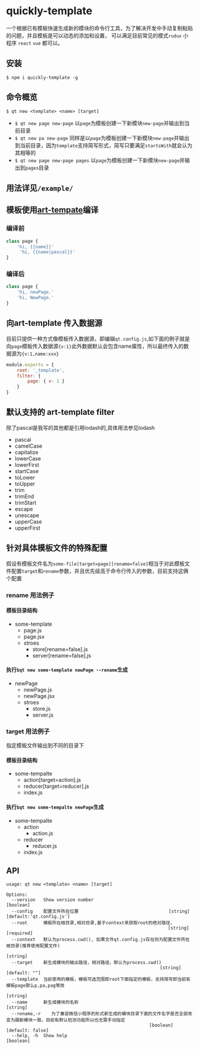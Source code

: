 # quickly-template

一个根据已有模板快速生成新的模块的命令行工具，为了解决开发中手动复制粘贴的问题，并且模板是可以动态的添加和设置，
可以满足目前常见的模式`rudux` 小程序 `react` `vue` 都可以。

## 安装

`$ npm i quickly-template -g`

## 命令概览

`$ qt new <template> <name> [target]`

- `$ qt new page new-page` 以`page`为模板创建一下新模块`new-page`并输出到当前目录
- `$ qt new pa new-page` 同样是以`page`为模板创建一下新模块`new-page`并输出到当前目录，因为`template`支持简写形式，简写只要满足`startsWith`就会认为其相等的
- `$ qt new page new-page pages` 以`page`为模板创建一下新模块`new-page`并输出到`pages`目录

## 用法详见`/example/`

## 模板使用[art-tempate](https://github.com/aui/art-template)编译

### 编译前

```jsx
class page {
    'hi, {{name}}'
     'hi, {{name|pascal}}'
}
```

### 编译后

```jsx
class page {
    'hi, newPage.'
    'hi, NewPage.'
}
```

## 向art-template 传入数据源

目前只提供一种方式像模板传入数据源，即编辑`qt.config.js`,如下面的例子就是向`page`模板传入数据源`{v:1}`此外数据默认会包含name属性，所以最终传入的数据源为`{v:1,name:xxx}`

```js
module.exports = {
    root: '_template',
    filter: {
        page: { v: 1 }
    }
}

```

## 默认支持的 art-template filter

除了pascal是我写的其他都是引用lodash的,具体用法参见lodash

- pascal
- camelCase
- capitalize
- lowerCase
- lowerFirst
- startCase
- toLower
- toUpper
- trim
- trimEnd
- trimStart
- escape
- unescape
- upperCase
- upperFirst

## 针对具体模板文件的特殊配置

假设有模板文件名为`some-file[target=page][rename=false]`相当于对此模板文件配置`target`和`rename`参数，并且优先级高于命令行传入的参数，目前支持这俩个配置

### rename 用法例子

#### 模板目录结构

+ some-template
  - page.js
  - page.jsx
  + stroes
    - store[rename=false].js
    - server[rename=false].js

#### 执行`$qt new some-template newPage --rename`生成

+ newPage
  - newPage.js
  - newPage.jsx
  + stroes
    - store.js
    - server.js

### target 用法例子

指定模板文件输出到不同的目录下

#### 模板目录结构

+ some-tempalte
  - action[target=action].js
  - reducer[target=reducer].js
  - index.js

#### 执行`$qt new some-tempalte newPage`生成

+ some-tempalte
  + action
    - action.js
  + reducer
    - reducer.js
  - index.js

## API

```
usage: qt new <template> <name> [target]

Options:
  --version   Show version number                                      [boolean]
  --config    配置文件所在位置                                  [string] [default:'qt.config.js']
  --root      模板所在根目录,相对目录,基于context来获取root的绝对路径，
                                                             [string] [required]
  --context   默认为process.cwd(), 如果文件qt.config.js存在则为配置文件所在根目录(推荐使用配置文件)
                                                                        [string]
  --target    新生成模块的输出路径，相对路径，默认为process.cwd()
                                                          [string] [default: ""]
  --template  当前使用的模板，模板可选范围即root下面指定的模板，支持简写即当前有模板page那么p,pa,pag等效
                                                                        [string]
  --name      新生成模块的名称                                          [string]
  --rename,-r    为了兼容微信小程序的形式新生成的模块目录下面的文件名字是否全部改变为跟新模块一致，目前有默认检测功能所以也无需手动指定
                                                      [boolean] [default: false]
  --help, -h  Show help                                                [boolean]
  
  ```